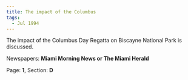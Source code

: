```yaml
---  
title: The impact of the Columbus  
tags:  
  - Jul 1994  
---  
```

  
The impact of the Columbus Day Regatta on Biscayne National Park is discussed.  
  
Newspapers: **Miami Morning News or The Miami Herald**  
  
Page: **1**, Section: **D** 
